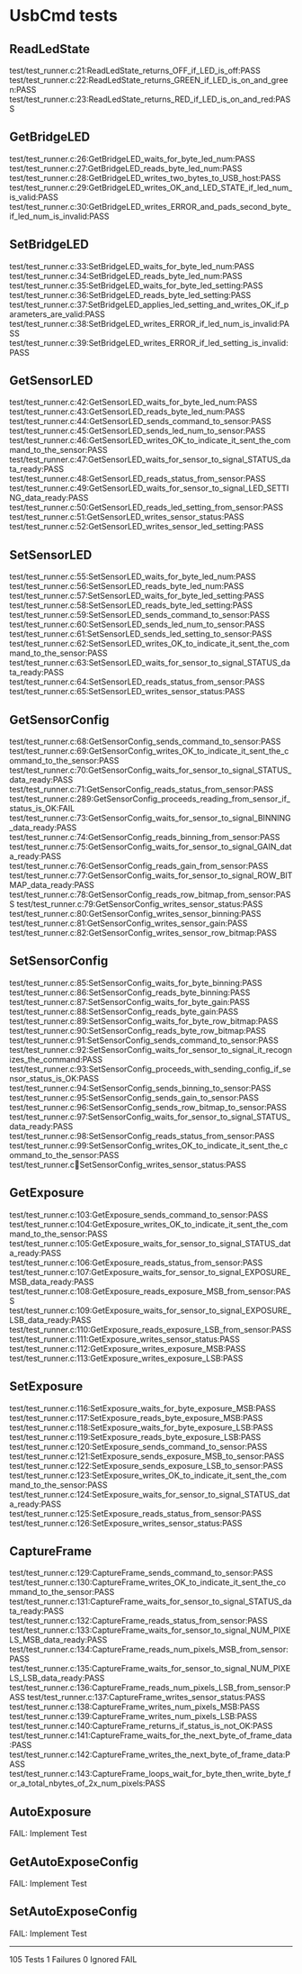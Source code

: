 # UsbCmd tests
## ReadLedState
test/test_runner.c:21:ReadLedState_returns_OFF_if_LED_is_off:PASS
test/test_runner.c:22:ReadLedState_returns_GREEN_if_LED_is_on_and_green:PASS
test/test_runner.c:23:ReadLedState_returns_RED_if_LED_is_on_and_red:PASS
## GetBridgeLED
test/test_runner.c:26:GetBridgeLED_waits_for_byte_led_num:PASS
test/test_runner.c:27:GetBridgeLED_reads_byte_led_num:PASS
test/test_runner.c:28:GetBridgeLED_writes_two_bytes_to_USB_host:PASS
test/test_runner.c:29:GetBridgeLED_writes_OK_and_LED_STATE_if_led_num_is_valid:PASS
test/test_runner.c:30:GetBridgeLED_writes_ERROR_and_pads_second_byte_if_led_num_is_invalid:PASS
## SetBridgeLED
test/test_runner.c:33:SetBridgeLED_waits_for_byte_led_num:PASS
test/test_runner.c:34:SetBridgeLED_reads_byte_led_num:PASS
test/test_runner.c:35:SetBridgeLED_waits_for_byte_led_setting:PASS
test/test_runner.c:36:SetBridgeLED_reads_byte_led_setting:PASS
test/test_runner.c:37:SetBridgeLED_applies_led_setting_and_writes_OK_if_parameters_are_valid:PASS
test/test_runner.c:38:SetBridgeLED_writes_ERROR_if_led_num_is_invalid:PASS
test/test_runner.c:39:SetBridgeLED_writes_ERROR_if_led_setting_is_invalid:PASS
## GetSensorLED
test/test_runner.c:42:GetSensorLED_waits_for_byte_led_num:PASS
test/test_runner.c:43:GetSensorLED_reads_byte_led_num:PASS
test/test_runner.c:44:GetSensorLED_sends_command_to_sensor:PASS
test/test_runner.c:45:GetSensorLED_sends_led_num_to_sensor:PASS
test/test_runner.c:46:GetSensorLED_writes_OK_to_indicate_it_sent_the_command_to_the_sensor:PASS
test/test_runner.c:47:GetSensorLED_waits_for_sensor_to_signal_STATUS_data_ready:PASS
test/test_runner.c:48:GetSensorLED_reads_status_from_sensor:PASS
test/test_runner.c:49:GetSensorLED_waits_for_sensor_to_signal_LED_SETTING_data_ready:PASS
test/test_runner.c:50:GetSensorLED_reads_led_setting_from_sensor:PASS
test/test_runner.c:51:GetSensorLED_writes_sensor_status:PASS
test/test_runner.c:52:GetSensorLED_writes_sensor_led_setting:PASS
## SetSensorLED
test/test_runner.c:55:SetSensorLED_waits_for_byte_led_num:PASS
test/test_runner.c:56:SetSensorLED_reads_byte_led_num:PASS
test/test_runner.c:57:SetSensorLED_waits_for_byte_led_setting:PASS
test/test_runner.c:58:SetSensorLED_reads_byte_led_setting:PASS
test/test_runner.c:59:SetSensorLED_sends_command_to_sensor:PASS
test/test_runner.c:60:SetSensorLED_sends_led_num_to_sensor:PASS
test/test_runner.c:61:SetSensorLED_sends_led_setting_to_sensor:PASS
test/test_runner.c:62:SetSensorLED_writes_OK_to_indicate_it_sent_the_command_to_the_sensor:PASS
test/test_runner.c:63:SetSensorLED_waits_for_sensor_to_signal_STATUS_data_ready:PASS
test/test_runner.c:64:SetSensorLED_reads_status_from_sensor:PASS
test/test_runner.c:65:SetSensorLED_writes_sensor_status:PASS
## GetSensorConfig
test/test_runner.c:68:GetSensorConfig_sends_command_to_sensor:PASS
test/test_runner.c:69:GetSensorConfig_writes_OK_to_indicate_it_sent_the_command_to_the_sensor:PASS
test/test_runner.c:70:GetSensorConfig_waits_for_sensor_to_signal_STATUS_data_ready:PASS
test/test_runner.c:71:GetSensorConfig_reads_status_from_sensor:PASS
test/test_runner.c:289:GetSensorConfig_proceeds_reading_from_sensor_if_status_is_OK:FAIL
test/test_runner.c:73:GetSensorConfig_waits_for_sensor_to_signal_BINNING_data_ready:PASS
test/test_runner.c:74:GetSensorConfig_reads_binning_from_sensor:PASS
test/test_runner.c:75:GetSensorConfig_waits_for_sensor_to_signal_GAIN_data_ready:PASS
test/test_runner.c:76:GetSensorConfig_reads_gain_from_sensor:PASS
test/test_runner.c:77:GetSensorConfig_waits_for_sensor_to_signal_ROW_BITMAP_data_ready:PASS
test/test_runner.c:78:GetSensorConfig_reads_row_bitmap_from_sensor:PASS
test/test_runner.c:79:GetSensorConfig_writes_sensor_status:PASS
test/test_runner.c:80:GetSensorConfig_writes_sensor_binning:PASS
test/test_runner.c:81:GetSensorConfig_writes_sensor_gain:PASS
test/test_runner.c:82:GetSensorConfig_writes_sensor_row_bitmap:PASS
## SetSensorConfig
test/test_runner.c:85:SetSensorConfig_waits_for_byte_binning:PASS
test/test_runner.c:86:SetSensorConfig_reads_byte_binning:PASS
test/test_runner.c:87:SetSensorConfig_waits_for_byte_gain:PASS
test/test_runner.c:88:SetSensorConfig_reads_byte_gain:PASS
test/test_runner.c:89:SetSensorConfig_waits_for_byte_row_bitmap:PASS
test/test_runner.c:90:SetSensorConfig_reads_byte_row_bitmap:PASS
test/test_runner.c:91:SetSensorConfig_sends_command_to_sensor:PASS
test/test_runner.c:92:SetSensorConfig_waits_for_sensor_to_signal_it_recognizes_the_command:PASS
test/test_runner.c:93:SetSensorConfig_proceeds_with_sending_config_if_sensor_status_is_OK:PASS
test/test_runner.c:94:SetSensorConfig_sends_binning_to_sensor:PASS
test/test_runner.c:95:SetSensorConfig_sends_gain_to_sensor:PASS
test/test_runner.c:96:SetSensorConfig_sends_row_bitmap_to_sensor:PASS
test/test_runner.c:97:SetSensorConfig_waits_for_sensor_to_signal_STATUS_data_ready:PASS
test/test_runner.c:98:SetSensorConfig_reads_status_from_sensor:PASS
test/test_runner.c:99:SetSensorConfig_writes_OK_to_indicate_it_sent_the_command_to_the_sensor:PASS
test/test_runner.c:100:SetSensorConfig_writes_sensor_status:PASS
## GetExposure
test/test_runner.c:103:GetExposure_sends_command_to_sensor:PASS
test/test_runner.c:104:GetExposure_writes_OK_to_indicate_it_sent_the_command_to_the_sensor:PASS
test/test_runner.c:105:GetExposure_waits_for_sensor_to_signal_STATUS_data_ready:PASS
test/test_runner.c:106:GetExposure_reads_status_from_sensor:PASS
test/test_runner.c:107:GetExposure_waits_for_sensor_to_signal_EXPOSURE_MSB_data_ready:PASS
test/test_runner.c:108:GetExposure_reads_exposure_MSB_from_sensor:PASS
test/test_runner.c:109:GetExposure_waits_for_sensor_to_signal_EXPOSURE_LSB_data_ready:PASS
test/test_runner.c:110:GetExposure_reads_exposure_LSB_from_sensor:PASS
test/test_runner.c:111:GetExposure_writes_sensor_status:PASS
test/test_runner.c:112:GetExposure_writes_exposure_MSB:PASS
test/test_runner.c:113:GetExposure_writes_exposure_LSB:PASS
## SetExposure
test/test_runner.c:116:SetExposure_waits_for_byte_exposure_MSB:PASS
test/test_runner.c:117:SetExposure_reads_byte_exposure_MSB:PASS
test/test_runner.c:118:SetExposure_waits_for_byte_exposure_LSB:PASS
test/test_runner.c:119:SetExposure_reads_byte_exposure_LSB:PASS
test/test_runner.c:120:SetExposure_sends_command_to_sensor:PASS
test/test_runner.c:121:SetExposure_sends_exposure_MSB_to_sensor:PASS
test/test_runner.c:122:SetExposure_sends_exposure_LSB_to_sensor:PASS
test/test_runner.c:123:SetExposure_writes_OK_to_indicate_it_sent_the_command_to_the_sensor:PASS
test/test_runner.c:124:SetExposure_waits_for_sensor_to_signal_STATUS_data_ready:PASS
test/test_runner.c:125:SetExposure_reads_status_from_sensor:PASS
test/test_runner.c:126:SetExposure_writes_sensor_status:PASS
## CaptureFrame
test/test_runner.c:129:CaptureFrame_sends_command_to_sensor:PASS
test/test_runner.c:130:CaptureFrame_writes_OK_to_indicate_it_sent_the_command_to_the_sensor:PASS
test/test_runner.c:131:CaptureFrame_waits_for_sensor_to_signal_STATUS_data_ready:PASS
test/test_runner.c:132:CaptureFrame_reads_status_from_sensor:PASS
test/test_runner.c:133:CaptureFrame_waits_for_sensor_to_signal_NUM_PIXELS_MSB_data_ready:PASS
test/test_runner.c:134:CaptureFrame_reads_num_pixels_MSB_from_sensor:PASS
test/test_runner.c:135:CaptureFrame_waits_for_sensor_to_signal_NUM_PIXELS_LSB_data_ready:PASS
test/test_runner.c:136:CaptureFrame_reads_num_pixels_LSB_from_sensor:PASS
test/test_runner.c:137:CaptureFrame_writes_sensor_status:PASS
test/test_runner.c:138:CaptureFrame_writes_num_pixels_MSB:PASS
test/test_runner.c:139:CaptureFrame_writes_num_pixels_LSB:PASS
test/test_runner.c:140:CaptureFrame_returns_if_status_is_not_OK:PASS
test/test_runner.c:141:CaptureFrame_waits_for_the_next_byte_of_frame_data:PASS
test/test_runner.c:142:CaptureFrame_writes_the_next_byte_of_frame_data:PASS
test/test_runner.c:143:CaptureFrame_loops_wait_for_byte_then_write_byte_for_a_total_nbytes_of_2x_num_pixels:PASS
## AutoExposure
FAIL: Implement Test
## GetAutoExposeConfig
FAIL: Implement Test
## SetAutoExposeConfig
FAIL: Implement Test

-----------------------
105 Tests 1 Failures 0 Ignored 
FAIL

